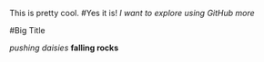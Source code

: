 This is pretty cool.
#Yes it is!
*I want to explore using GitHub more*

#Big Title

*pushing daisies*
**falling rocks**
